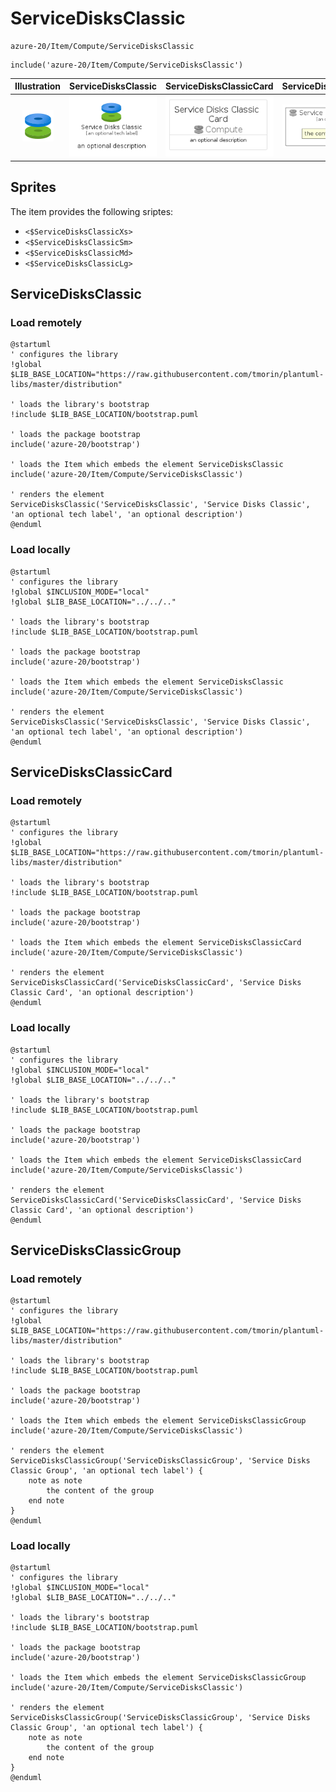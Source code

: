 # ServiceDisksClassic


```text
azure-20/Item/Compute/ServiceDisksClassic
```

```text
include('azure-20/Item/Compute/ServiceDisksClassic')
```



| Illustration | ServiceDisksClassic | ServiceDisksClassicCard | ServiceDisksClassicGroup |
| :---: | :---: | :---: | :---: |
| ![illustration for Illustration](../../../azure-20/Item/Compute/ServiceDisksClassic.png) | ![illustration for ServiceDisksClassic](../../../azure-20/Item/Compute/ServiceDisksClassic.Local.png) | ![illustration for ServiceDisksClassicCard](../../../azure-20/Item/Compute/ServiceDisksClassicCard.Local.png) | ![illustration for ServiceDisksClassicGroup](../../../azure-20/Item/Compute/ServiceDisksClassicGroup.Local.png) |



## Sprites
The item provides the following sriptes:

- `<$ServiceDisksClassicXs>`
- `<$ServiceDisksClassicSm>`
- `<$ServiceDisksClassicMd>`
- `<$ServiceDisksClassicLg>`





## ServiceDisksClassic

### Load remotely
```plantuml
@startuml
' configures the library
!global $LIB_BASE_LOCATION="https://raw.githubusercontent.com/tmorin/plantuml-libs/master/distribution"

' loads the library's bootstrap
!include $LIB_BASE_LOCATION/bootstrap.puml

' loads the package bootstrap
include('azure-20/bootstrap')

' loads the Item which embeds the element ServiceDisksClassic
include('azure-20/Item/Compute/ServiceDisksClassic')

' renders the element
ServiceDisksClassic('ServiceDisksClassic', 'Service Disks Classic', 'an optional tech label', 'an optional description')
@enduml
```

### Load locally
```plantuml
@startuml
' configures the library
!global $INCLUSION_MODE="local"
!global $LIB_BASE_LOCATION="../../.."

' loads the library's bootstrap
!include $LIB_BASE_LOCATION/bootstrap.puml

' loads the package bootstrap
include('azure-20/bootstrap')

' loads the Item which embeds the element ServiceDisksClassic
include('azure-20/Item/Compute/ServiceDisksClassic')

' renders the element
ServiceDisksClassic('ServiceDisksClassic', 'Service Disks Classic', 'an optional tech label', 'an optional description')
@enduml
```

## ServiceDisksClassicCard

### Load remotely
```plantuml
@startuml
' configures the library
!global $LIB_BASE_LOCATION="https://raw.githubusercontent.com/tmorin/plantuml-libs/master/distribution"

' loads the library's bootstrap
!include $LIB_BASE_LOCATION/bootstrap.puml

' loads the package bootstrap
include('azure-20/bootstrap')

' loads the Item which embeds the element ServiceDisksClassicCard
include('azure-20/Item/Compute/ServiceDisksClassic')

' renders the element
ServiceDisksClassicCard('ServiceDisksClassicCard', 'Service Disks Classic Card', 'an optional description')
@enduml
```

### Load locally
```plantuml
@startuml
' configures the library
!global $INCLUSION_MODE="local"
!global $LIB_BASE_LOCATION="../../.."

' loads the library's bootstrap
!include $LIB_BASE_LOCATION/bootstrap.puml

' loads the package bootstrap
include('azure-20/bootstrap')

' loads the Item which embeds the element ServiceDisksClassicCard
include('azure-20/Item/Compute/ServiceDisksClassic')

' renders the element
ServiceDisksClassicCard('ServiceDisksClassicCard', 'Service Disks Classic Card', 'an optional description')
@enduml
```

## ServiceDisksClassicGroup

### Load remotely
```plantuml
@startuml
' configures the library
!global $LIB_BASE_LOCATION="https://raw.githubusercontent.com/tmorin/plantuml-libs/master/distribution"

' loads the library's bootstrap
!include $LIB_BASE_LOCATION/bootstrap.puml

' loads the package bootstrap
include('azure-20/bootstrap')

' loads the Item which embeds the element ServiceDisksClassicGroup
include('azure-20/Item/Compute/ServiceDisksClassic')

' renders the element
ServiceDisksClassicGroup('ServiceDisksClassicGroup', 'Service Disks Classic Group', 'an optional tech label') {
    note as note
        the content of the group
    end note
}
@enduml
```

### Load locally
```plantuml
@startuml
' configures the library
!global $INCLUSION_MODE="local"
!global $LIB_BASE_LOCATION="../../.."

' loads the library's bootstrap
!include $LIB_BASE_LOCATION/bootstrap.puml

' loads the package bootstrap
include('azure-20/bootstrap')

' loads the Item which embeds the element ServiceDisksClassicGroup
include('azure-20/Item/Compute/ServiceDisksClassic')

' renders the element
ServiceDisksClassicGroup('ServiceDisksClassicGroup', 'Service Disks Classic Group', 'an optional tech label') {
    note as note
        the content of the group
    end note
}
@enduml
```

